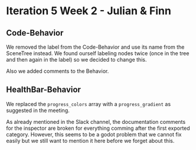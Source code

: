 # Iteration 5 Week 2 - Julian & Finn

## Code-Behavior

We removed the label from the Code-Behavior and use its name from the SceneTree instead. We found ourself labeling nodes twice (once in the tree and then again in the label) so we decided to change this.

Also we added comments to the Behavior.

## HealthBar-Behavior

We replaced the `progress_colors` array with a `progress_gradient` as suggested in the meeting.

As already mentioned in the Slack channel, the documentation comments for the inspector are broken for everything comming after the first exported category. However, this seems to be a godot problem that we cannot fix easily but we still want to mention it here before we forget about this.
